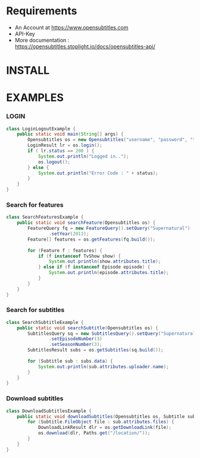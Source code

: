 # Requirements
- An Account at https://www.opensubtitles.com
- API-Key
- More documentation : https://opensubtitles.stoplight.io/docs/opensubtitles-api/
# INSTALL
# EXAMPLES
### LOGIN
```java
class LoginLogoutExample {
    public static void main(String[] args) {
        Opensubtitles os = new Opensubtitles("username", "password", "token");
        LoginResult lr = os.login();
        if ( lr.status == 200 ) {
            System.out.println("Logged in..");
            os.logout();
        } else {
            System.out.println("Error Code : " + status);
        }
    }
}
```
### Search for features

```java
class SearchFeaturesExample {
    public static void searchFeature(Opensubtitles os) {
        FeatureQuery fq = new FeatureQuery().setQuery("Supernatural")
                .setYear(2011);
        Feature[] features = os.getFeatures(fq.build());
        
        for (Feature f : features) {
            if (f instanceof TvShow show) {
                System.out.println(show.attributes.title);
            } else if (f instanceof Episode episode) {
                System.out.println(episode.attributes.title);
            }
        }
    }
}
```
### Search for subtitles

```java
class SearchSubtitleExample {
    public static void searchSubtitle(Opensubtitles os) {
        SubtitlesQuery sq = new SubtitlesQuery().setQuery("Supernatural")
                .setEpisodeNumber(3)
                .setSeasonNumber(3);
        SubtitlesResult subs = os.getSubtitles(sq.build());
        
        for (Subtitle sub : subs.data) {
            System.out.println(sub.attributes.uploader.name);
        }
    }
}
```
### Download subtitles

```java
class DownloadSubtitlesExample {
    public static void downloadSubtitles(Opensubtitles os, Subtitle sub) {
        for (Subtitle.FileObject file : sub.attributes.files) {
            DownloadLinkResult dlr = os.getDownloadLink(file);
            os.download(dlr, Paths.get("/location/"));
        }
    }
}
```